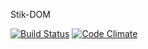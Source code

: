 Stik-DOM

[![Build Status](https://travis-ci.org/stikjs/stik-dom.js.png?branch=master)](https://travis-ci.org/stikjs/stik-dom)
[![Code Climate](https://codeclimate.com/github/stikjs/stik-dom.js.png)](https://codeclimate.com/github/stikjs/stik-dom)
